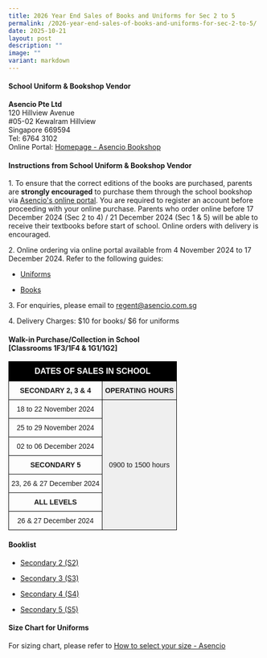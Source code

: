```yaml
---
title: 2026 Year End Sales of Books and Uniforms for Sec 2 to 5
permalink: /2026-year-end-sales-of-books-and-uniforms-for-sec-2-to-5/
date: 2025-10-21
layout: post
description: ""
image: ""
variant: markdown
---
```

<h4>School Uniform &amp; Bookshop Vendor</h4>
<p><strong>Asencio Pte Ltd</strong>
<br>120 Hillview Avenue
<br>#05-02 Kewalram Hillview
<br>Singapore 669594
<br>Tel: 6764 3102
<br>Online Portal: <a href="https://asenciobookshop.sg/" rel="noopener noreferrer nofollow" target="_blank">Homepage - Asencio Bookshop</a>
</p>
<h4>Instructions from School Uniform &amp; Bookshop Vendor</h4>
<p>1. To ensure that the correct editions of the books are purchased, parents
are <strong>strongly encouraged</strong> to purchase them through the school
bookshop via <a href="https://asenciobookshop.sg/" rel="noopener nofollow" target="_blank">Asencio's online portal</a>.
You are required to register an account before proceeding with your online
purchase. Parents who order online before 17 December 2024 (Sec 2 to 4)
/ 21 December 2024 (Sec 1 &amp; 5) will be able to receive their textbooks before
start of school. Online orders with delivery is encouraged.</p>
<p>2. Online ordering via online portal available
from 4 November 2024 to 17 December 2024. Refer to the following guides:</p>
<ul data-tight="true" class="tight">
<li>
<p><a href="/files/uniforms%20online%20guide.pdf" rel="noopener noreferrer nofollow" target="_blank">Uniforms</a>
</p>
</li>
<li>
<p><a href="/files/textbooks%20online%20guide.pdf" rel="noopener noreferrer nofollow" target="_blank">Books</a>
</p>
</li>
</ul>
<p>3. For enquiries, please email to <a href="mailto:regent@asencio.com.sg" rel="noopener noreferrer nofollow" target="_blank">regent@asencio.com.sg</a>
</p>
<p>4. Delivery Charges: $10 for books/ $6 for uniforms</p>
<h4>Walk-in Purchase/Collection in School <br>[Classrooms 1F3/1F4 &amp; 1G1/1G2]</h4>
<style type="text/css">
.tg  {border-collapse:collapse;border-spacing:0;}
.tg td{border-color:black;border-style:solid;border-width:1px;font-family:Arial, sans-serif;font-size:14px;
  overflow:hidden;padding:10px 5px;word-break:normal;}
.tg th{border-color:black;border-style:solid;border-width:1px;font-family:Arial, sans-serif;font-size:14px;
  font-weight:normal;overflow:hidden;padding:10px 5px;word-break:normal;}
.tg .tg-gfnm{background-color:#efefef;border-color:#000000;text-align:center;vertical-align:middle}
.tg .tg-hspo{background-color:#000000;font-size:medium;text-align:center;vertical-align:middle}
.tg .tg-xwyw{border-color:#000000;text-align:center;vertical-align:middle}
</style>
<table class="tg">
<thead>
  <tr>
    <th colspan="2" class="tg-hspo"><span style="font-weight:bold;color:#FFF">DATES OF SALES IN SCHOOL</span></th>
  </tr>
</thead>
<tbody>
  <tr>
    <td class="tg-xwyw"><span style="font-weight:bold">SECONDARY 2, 3 &amp; 4</span></td>
    <td class="tg-gfnm"><span style="font-weight:bold">OPERATING HOURS</span></td>
  </tr>
  <tr>
    <td class="tg-xwyw">18 to 22 November 2024</td>
    <td rowspan="8" class="tg-gfnm">0900 to 1500 hours</td>
  </tr>
  <tr>
    <td class="tg-xwyw">25 to 29 November 2024</td>
  </tr>
	<tr>
    <td class="tg-xwyw">02 to 06 December 2024</td>
  </tr>
	<tr>
		<td class="tg-xwyw"><span style="font-weight:bold">SECONDARY 5</span></td>
  </tr>
	<tr>
    <td class="tg-xwyw">23, 26 &amp; 27 December 2024</td>
  </tr>
	<tr>
		<td class="tg-xwyw"><span style="font-weight:bold">ALL LEVELS</span></td>
  </tr>
	<tr>
    <td class="tg-xwyw">26 &amp; 27 December 2024</td>
  </tr>
</tbody>
</table>

<h4>Booklist</h4>
<ul data-tight="true" class="tight">
<li>
<p><a href="/files/Regent_Secondary_2025_Sec_2.pdf" rel="noopener noreferrer nofollow" target="_blank">Secondary 2 (S2)</a>
</p>
</li>
<li>
<p><a href="/files/Regent_Secondary_2025_Sec_3.pdf" rel="noopener noreferrer nofollow" target="_blank">Secondary 3 (S3)</a>
</p>
</li>
<li>
<p><a href="/files/Regent_Secondary_2025_Sec_4.pdf" rel="noopener noreferrer nofollow" target="_blank">Secondary 4 (S4)</a>
</p>
</li>
<li>
<p><a href="/files/Regent_Secondary_2025_Sec_5.pdf" rel="noopener noreferrer nofollow" target="_blank">Secondary 5 (S5)</a>
</p>
</li>
</ul>
<h4>Size Chart for Uniforms</h4>
<p>For sizing chart, please refer to <a href="https://asencio.com.sg/how-to-select-your-size/" rel="noopener noreferrer nofollow" target="_blank">How to select your size - Asencio</a>
</p>